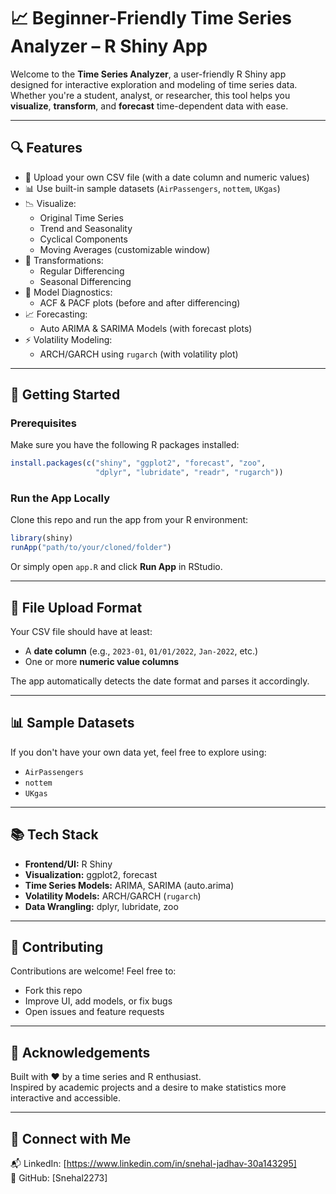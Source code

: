 
# 📈 Beginner-Friendly Time Series Analyzer – R Shiny App

Welcome to the **Time Series Analyzer**, a user-friendly R Shiny app designed for interactive exploration and modeling of time series data. Whether you're a student, analyst, or researcher, this tool helps you **visualize**, **transform**, and **forecast** time-dependent data with ease.

---

## 🔍 Features

- 📁 Upload your own CSV file (with a date column and numeric values)
- 📊 Use built-in sample datasets (`AirPassengers`, `nottem`, `UKgas`)
- 📉 Visualize:
  - Original Time Series
  - Trend and Seasonality
  - Cyclical Components
  - Moving Averages (customizable window)
- 🔧 Transformations:
  - Regular Differencing
  - Seasonal Differencing
- 📐 Model Diagnostics:
  - ACF & PACF plots (before and after differencing)
- 📈 Forecasting:
  - Auto ARIMA & SARIMA Models (with forecast plots)
- ⚡ Volatility Modeling:
  - ARCH/GARCH using `rugarch` (with volatility plot)

---

## 🚀 Getting Started

### Prerequisites

Make sure you have the following R packages installed:

```R
install.packages(c("shiny", "ggplot2", "forecast", "zoo", 
                   "dplyr", "lubridate", "readr", "rugarch"))
```

### Run the App Locally

Clone this repo and run the app from your R environment:

```R
library(shiny)
runApp("path/to/your/cloned/folder")
```

Or simply open `app.R` and click **Run App** in RStudio.

---

## 📂 File Upload Format

Your CSV file should have at least:
- A **date column** (e.g., `2023-01`, `01/01/2022`, `Jan-2022`, etc.)
- One or more **numeric value columns**

The app automatically detects the date format and parses it accordingly.

---

## 📊 Sample Datasets

If you don't have your own data yet, feel free to explore using:
- `AirPassengers`
- `nottem`
- `UKgas`

---

## 📚 Tech Stack

- **Frontend/UI:** R Shiny
- **Visualization:** ggplot2, forecast
- **Time Series Models:** ARIMA, SARIMA (auto.arima)
- **Volatility Models:** ARCH/GARCH (`rugarch`)
- **Data Wrangling:** dplyr, lubridate, zoo

---


## 🤝 Contributing

Contributions are welcome! Feel free to:
- Fork this repo
- Improve UI, add models, or fix bugs
- Open issues and feature requests

---

## 🙌 Acknowledgements

Built with ❤️ by a time series and R enthusiast.  
Inspired by academic projects and a desire to make statistics more interactive and accessible.

---

## 🔗 Connect with Me

📬 LinkedIn: [https://www.linkedin.com/in/snehal-jadhav-30a143295]  
📁 GitHub: [Snehal2273]  
